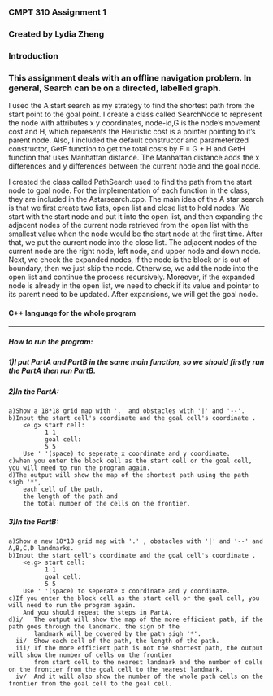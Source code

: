 ### CMPT 310 Assignment 1
### Created by Lydia Zheng

### Introduction
### This assignment deals with an offline navigation problem. In general, Search can be on a directed, labelled graph.

I used the A start search as my strategy to find the shortest path from the start point to the goal point. 
I create a class called SearchNode to represent the node with attributes x y coordinates, node-id,G is the node’s movement cost and H, which represents the Heuristic cost is a pointer pointing to it’s parent node. Also, I included the default constructor and parameterized constructor, GetF function to get the total costs by F = G + H and GetH function that uses Manhattan distance. The Manhattan distance adds the x differences and y differences between the current node and the goal node. 

I created the class called PathSearch used to find the path from the start node to goal node. For the implementation of each function in the class, they are included in the Astarsearch.cpp. The main idea of the A star search is that we first create two lists, open list and close list to hold nodes. We start with the start node and put it into the open list, and then expanding the adjacent nodes of the current node retrieved from the open list with the smallest value when the node would be the start node at the first time. After that, we put the current node into the close list. The adjacent nodes of the current node are the right node, left node, and upper node and down node. Next, we check the expanded nodes, if the node is the block or is out of boundary, then we just skip the node. Otherwise, we add the node into the open list and continue the process recursively. Moreover, if the expanded node is already in the open list, we need to check if its value and pointer to its parent need to be updated. After expansions, we will get the goal node.




#### C++ language for the whole program
----------------------------------------------------------------------------------------------------------------
##### How to run the program:
##### 1)I put PartA and PartB in the same main function, so we should firstly run the PartA then run PartB.

##### 2)In the PartA:
	a)Show a 18*18 grid map with '.' and obstacles with '|' and '--'.
	b)Input the start cell's coordinate and the goal cell's coordinate .
		<e.g> start cell:
			  1 1
			  goal cell:
			  5 5
		Use ' '(space) to seperate x coordinate and y coordinate.
	c)when you enter the block cell as the start cell or the goal cell, you will need to run the program again.
	d)The output will show the map of the shortest path using the path sigh '*',
		each cell of the path,
		the length of the path and
		the total number of the cells on the frontier.

##### 3)In the PartB:
	a)Show a new 18*18 grid map with '.' , obstacles with '|' and '--' and A,B,C,D landmarks.
	b)Input the start cell's coordinate and the goal cell's coordinate .
		<e.g> start cell:
			  1 1
			  goal cell:
			  5 5
		Use ' '(space) to seperate x coordinate and y coordinate.
	c)If you enter the block cell as the start cell or the goal cell, you will need to run the program again.
		And you should repeat the steps in PartA.
	d)i/   The output will show the map of the more efficient path, if the path goes through the landmark, the sign of the 
	       landmark will be covered by the path sigh '*'.
	  ii/  Show each cell of the path, the length of the path.
	  iii/ If the more efficient path is not the shortest path, the output will show the number of cells on the frontier 
	       from start cell to the nearest landmark and the number of cells on the frontier from the goal cell to the nearest landmark. 
	  iv/  And it will also show the number of the whole path cells on the frontier from the goal cell to the goal cell.
		
